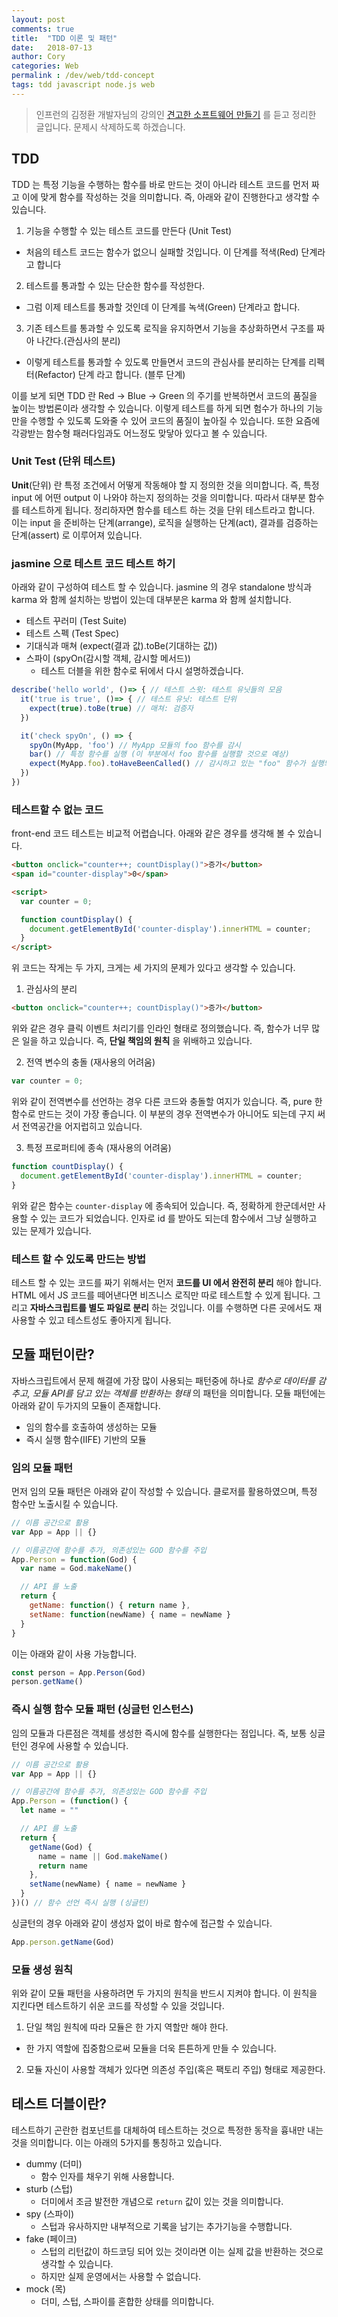 ```yaml
---
layout: post
comments: true
title:  "TDD 이론 및 패턴"
date:   2018-07-13
author: Cory
categories: Web
permalink : /dev/web/tdd-concept
tags: tdd javascript node.js web
---
```

> 인프런의 김정환 개발자님의 강의인 [견고한 소프트웨어 만들기](https://www.inflearn.com/course/tdd-견고한-소프트웨어-만들기/) 를 듣고 정리한 글입니다. 문제시 삭제하도록 하겠습니다.

## TDD
TDD 는 특정 기능을 수행하는 함수를 바로 만드는 것이 아니라 테스트 코드를 먼저 짜고 이에 맞게 함수를 작성하는 것을 의미합니다. 즉, 아래와 같이 진행한다고 생각할 수 있습니다.
1. 기능을 수행할 수 있는 테스트 코드를 만든다 (Unit Test)
  - 처음의 테스트 코드는 함수가 없으니 실패할 것입니다. 이 단계를 적색(Red) 단계라고 합니다
2. 테스트를 통과할 수 있는 단순한 함수를 작성한다.
  - 그럼 이제 테스트를 통과할 것인데 이 단계를 녹색(Green) 단계라고 합니다.
3. 기존 테스트를 통과할 수 있도록 로직을 유지하면서 기능을 추상화하면서 구조를 짜아 나간다.(관심사의 분리)
  - 이렇게 테스트를 통과할 수 있도록 만들면서 코드의 관심사를 분리하는 단계를 리펙터(Refactor) 단계 라고 합니다. (블루 단계)

이를 보게 되면 TDD 란 Red -> Blue -> Green 의 주기를 반복하면서 코드의 품질을 높이는 방법론이라 생각할 수 있습니다. 이렇게 테스트를 하게 되면 험수가 하나의 기능만을 수행할 수 있도록 도와줄 수 있어 코드의 품질이 높아질 수 있습니다. 또한 요즘에 각광받는 함수형 패러다임과도 어느정도 맞닿아 있다고 볼 수 있습니다.

### Unit Test (단위 테스트)
__Unit__(단위) 란 특정 조건에서 어떻게 작동해야 할 지 정의한 것을 의미합니다. 즉, 특정 input 에 어떤 output 이 나와야 하는지 정의하는 것을 의미합니다. 따라서 대부분 함수를 테스트하게 됩니다. 정리하자면 함수를 테스트 하는 것을 단위 테스트라고 합니다.<br>
이는 input 을 준비하는 단계(arrange), 로직을 실행하는 단계(act), 결과를 검증하는 단계(assert) 로 이루어져 있습니다.

### jasmine 으로 테스트 코드 테스트 하기
아래와 같이 구성하여 테스트 할 수 있습니다. jasmine 의 경우 standalone 방식과 karma 와 함께 설치하는 방법이 있는데 대부분은 karma 와 함께 설치합니다.

- 테스트 꾸러미 (Test Suite)
- 테스트 스펙 (Test Spec)
- 기대식과 매쳐 (expect(결과 값).toBe(기대하는 값))
- 스파이 (spyOn(감시할 객체, 감시할 메서드))
  - 테스트 더블을 위한 함수로 뒤에서 다시 설명하겠습니다.

```javascript
describe('hello world', ()=> { // 테스트 스윗: 테스트 유닛들의 모음
  it('true is true', ()=> { // 테스트 유닛: 테스트 단위
    expect(true).toBe(true) // 매쳐: 검증자
  })

  it('check spyOn', () => {
    spyOn(MyApp, 'foo') // MyApp 모듈의 foo 함수를 감시
    bar() // 특정 함수를 실행 (이 부분에서 foo 함수를 실행할 것으로 예상)
    expect(MyApp.foo).toHaveBeenCalled() // 감시하고 있는 "foo" 함수가 실행되었는지 체크
  })
})
```

### 테스트할 수 없는 코드
front-end 코드 테스트는 비교적 어렵습니다. 아래와 같은 경우를 생각해 볼 수 있습니다.

```html
<button onclick="counter++; countDisplay()">증가</button>
<span id="counter-display">0</span>

<script>
  var counter = 0;

  function countDisplay() {
    document.getElementById('counter-display').innerHTML = counter;
  }
</script>
```

위 코드는 작게는 두 가지, 크게는 세 가지의 문제가 있다고 생각할 수 있습니다.
1. 관심사의 분리
```html
<button onclick="counter++; countDisplay()">증가</button>
```
위와 같은 경우 클릭 이벤트 처리기를 인라인 형태로 정의했습니다. 즉, 함수가 너무 많은 일을 하고 있습니다. 즉, __단일 책임의 원칙__ 을 위배하고 있습니다.

2. 전역 변수의 충돌 (재사용의 어려움)
```javascript
var counter = 0;
```
위와 같이 전역변수를 선언하는 경우 다른 코드와 충돌할 여지가 있습니다. 즉, pure 한 함수로 만드는 것이 가장 좋습니다. 이 부분의 경우 전역변수가 아니어도 되는데 구지 써서 전역공간을 어지럽히고 있습니다.

3. 특정 프로퍼티에 종속 (재사용의 어려움)
```javascript
function countDisplay() {
  document.getElementById('counter-display').innerHTML = counter;
}
```
위와 같은 함수는 `counter-display` 에 종속되어 있습니다. 즉, 정확하게 한군데서만 사용할 수 있는 코드가 되었습니다. 인자로 id 를 받아도 되는데 함수에서 그냥 실행하고 있는 문제가 있습니다.

### 테스트 할 수 있도록 만드는 방법
테스트 할 수 있는 코드를 짜기 위해서는 먼저 __코드를 UI 에서 완전히 분리__ 해야 합니다. HTML 에서 JS 코드를 떼어낸다면 비즈니스 로직만 따로 테스트할 수 있게 됩니다. 그리고 __자바스크립트를 별도 파일로 분리__ 하는 것입니다. 이를 수행하면 다른 곳에서도 재사용할 수 있고 테스트성도 좋아지게 됩니다.

## 모듈 패턴이란?
자바스크립트에서 문제 해결에 가장 많이 사용되는 패턴중에 하나로 _함수로 데이터를 감추고, 모듈 API를 담고 있는 객체를 반환하는 형태_ 의 패턴을 의미합니다. 모듈 패턴에는 아래와 같이 두가지의 모듈이 존재합니다.
- 임의 함수를 호출하여 생성하는 모듈
- 즉시 실행 함수(IIFE) 기반의 모듈

### 임의 모듈 패턴
먼저 임의 모듈 패턴은 아래와 같이 작성할 수 있습니다. 클로저를 활용하였으며, 특정 함수만 노출시킬 수 있습니다.
```javascript
// 이름 공간으로 활용
var App = App || {}

// 이름공간에 함수를 추가, 의존성있는 GOD 함수를 주입
App.Person = function(God) {
  var name = God.makeName()

  // API 를 노출
  return {
    getName: function() { return name },
    setName: function(newName) { name = newName }
  }
}
```

이는 아래와 같이 사용 가능합니다.
```javascript
const person = App.Person(God)
person.getName()
```

### 즉시 실행 함수 모듈 패턴 (싱글턴 인스턴스)
임의 모듈과 다른점은 객체를 생성한 즉시에 함수를 실행한다는 점입니다. 즉, 보통 싱글턴인 경우에 사용할 수 있습니다.

```javascript
// 이름 공간으로 활용
var App = App || {}

// 이름공간에 함수를 추가, 의존성있는 GOD 함수를 주입
App.Person = (function() {
  let name = ""

  // API 를 노출
  return {
    getName(God) {
      name = name || God.makeName()
      return name
    },
    setName(newName) { name = newName }
  }
})() // 함수 선언 즉시 실행 (싱글턴)
```

싱글턴의 경우 아래와 같이 생성자 없이 바로 함수에 접근할 수 있습니다.
```javascript
App.person.getName(God)
```

### 모듈 생성 원칙
위와 같이 모듈 패턴을 사용하려면 두 가지의 원칙을 반드시 지켜야 합니다. 이 원칙을 지킨다면 테스트하기 쉬운 코드를 작성할 수 있을 것입니다.

1. 단일 책임 원칙에 따라 모듈은 한 가지 역할만 해야 한다.
  - 한 가지 역할에 집중함으로써 모듈을 더욱 튼튼하게 만들 수 있습니다.
2. 모듈 자신이 사용할 객체가 있다면 의존성 주입(혹은 팩토리 주입) 형태로 제공한다.

## 테스트 더블이란?
테스트하기 곤란한 컴포넌트를 대체하여 테스트하는 것으로 특정한 동작을 흉내만 내는 것을 의미합니다. 이는 아래의 5가지를 통칭하고 있습니다.

- dummy (더미)
  - 함수 인자를 채우기 위해 사용합니다.
- sturb (스텁)
  - 더미에서 조금 발전한 개념으로 `return` 값이 있는 것을 의미합니다.
- spy (스파이)
  - 스텁과 유사하지만 내부적으로 기록을 남기는 추가기능을 수행합니다.
- fake (페이크)
  - 스텁의 리턴값이 하드코딩 되어 있는 것이라면 이는 실제 값을 반환하는 것으로 생각할 수 있습니다.
  - 하지만 실제 운영에서는 사용할 수 없습니다.
- mock (목)
  - 더미, 스텁, 스파이를 혼합한 상태를 의미합니다.
